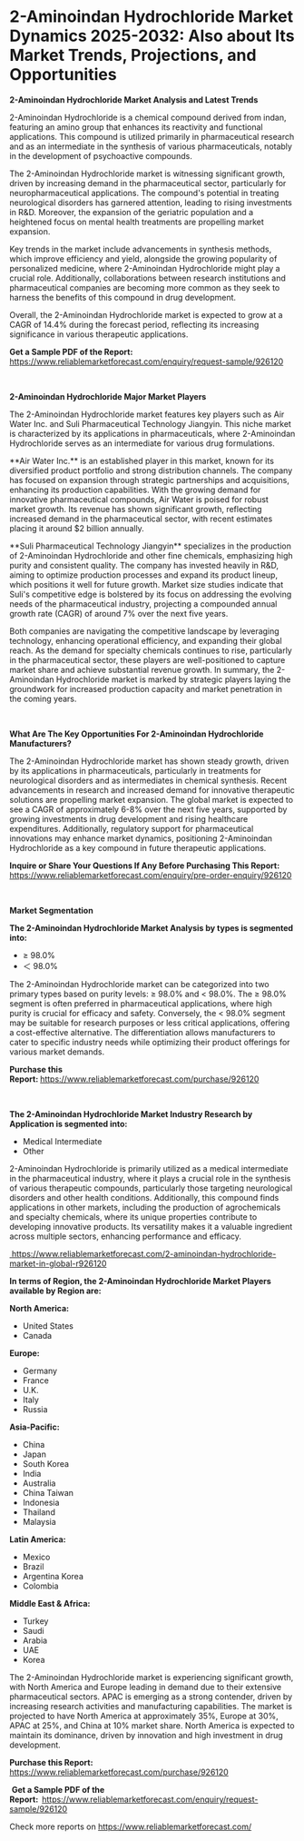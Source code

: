 <p><h1>2-Aminoindan Hydrochloride Market Dynamics 2025-2032: Also about Its Market Trends, Projections, and Opportunities</h1></p><p><strong>2-Aminoindan Hydrochloride Market Analysis and Latest Trends</strong></p>
<p><p>2-Aminoindan Hydrochloride is a chemical compound derived from indan, featuring an amino group that enhances its reactivity and functional applications. This compound is utilized primarily in pharmaceutical research and as an intermediate in the synthesis of various pharmaceuticals, notably in the development of psychoactive compounds.</p><p>The 2-Aminoindan Hydrochloride market is witnessing significant growth, driven by increasing demand in the pharmaceutical sector, particularly for neuropharmaceutical applications. The compound's potential in treating neurological disorders has garnered attention, leading to rising investments in R&D. Moreover, the expansion of the geriatric population and a heightened focus on mental health treatments are propelling market expansion.</p><p>Key trends in the market include advancements in synthesis methods, which improve efficiency and yield, alongside the growing popularity of personalized medicine, where 2-Aminoindan Hydrochloride might play a crucial role. Additionally, collaborations between research institutions and pharmaceutical companies are becoming more common as they seek to harness the benefits of this compound in drug development.</p><p>Overall, the 2-Aminoindan Hydrochloride market is expected to grow at a CAGR of 14.4% during the forecast period, reflecting its increasing significance in various therapeutic applications.</p></p>
<p><strong>Get a Sample PDF of the Report:&nbsp;</strong> <a href="https://www.reliablemarketforecast.com/enquiry/request-sample/926120?utm_campaign=2472&utm_medium=2&utm_source=Github&utm_content=ia&utm_term=24032025&utm_id=2-aminoindan-hydrochloride">https://www.reliablemarketforecast.com/enquiry/request-sample/926120</a></p>
<p>&nbsp;</p>
<p><strong>2-Aminoindan Hydrochloride Major Market Players</strong></p>
<p><p>The 2-Aminoindan Hydrochloride market features key players such as Air Water Inc. and Suli Pharmaceutical Technology Jiangyin. This niche market is characterized by its applications in pharmaceuticals, where 2-Aminoindan Hydrochloride serves as an intermediate for various drug formulations.</p><p>**Air Water Inc.** is an established player in this market, known for its diversified product portfolio and strong distribution channels. The company has focused on expansion through strategic partnerships and acquisitions, enhancing its production capabilities. With the growing demand for innovative pharmaceutical compounds, Air Water is poised for robust market growth. Its revenue has shown significant growth, reflecting increased demand in the pharmaceutical sector, with recent estimates placing it around $2 billion annually.</p><p>**Suli Pharmaceutical Technology Jiangyin** specializes in the production of 2-Aminoindan Hydrochloride and other fine chemicals, emphasizing high purity and consistent quality. The company has invested heavily in R&D, aiming to optimize production processes and expand its product lineup, which positions it well for future growth. Market size studies indicate that Suli's competitive edge is bolstered by its focus on addressing the evolving needs of the pharmaceutical industry, projecting a compounded annual growth rate (CAGR) of around 7% over the next five years. </p><p>Both companies are navigating the competitive landscape by leveraging technology, enhancing operational efficiency, and expanding their global reach. As the demand for specialty chemicals continues to rise, particularly in the pharmaceutical sector, these players are well-positioned to capture market share and achieve substantial revenue growth. In summary, the 2-Aminoindan Hydrochloride market is marked by strategic players laying the groundwork for increased production capacity and market penetration in the coming years.</p></p>
<p>&nbsp;</p>
<p><strong>What Are The Key Opportunities For 2-Aminoindan Hydrochloride Manufacturers?</strong></p>
<p><p>The 2-Aminoindan Hydrochloride market has shown steady growth, driven by its applications in pharmaceuticals, particularly in treatments for neurological disorders and as intermediates in chemical synthesis. Recent advancements in research and increased demand for innovative therapeutic solutions are propelling market expansion. The global market is expected to see a CAGR of approximately 6-8% over the next five years, supported by growing investments in drug development and rising healthcare expenditures. Additionally, regulatory support for pharmaceutical innovations may enhance market dynamics, positioning 2-Aminoindan Hydrochloride as a key compound in future therapeutic applications.</p></p>
<p><strong>Inquire or Share Your Questions If Any Before Purchasing This Report:</strong> <a href="https://www.reliablemarketforecast.com/enquiry/pre-order-enquiry/926120?utm_campaign=2472&utm_medium=2&utm_source=Github&utm_content=ia&utm_term=24032025&utm_id=2-aminoindan-hydrochloride">https://www.reliablemarketforecast.com/enquiry/pre-order-enquiry/926120</a></p>
<p>&nbsp;</p>
<p><strong>Market Segmentation</strong></p>
<p><strong>The 2-Aminoindan Hydrochloride Market Analysis by types is segmented into:</strong></p>
<p><ul><li>≥ 98.0%</li><li>＜ 98.0%</li></ul></p>
<p><p>The 2-Aminoindan Hydrochloride market can be categorized into two primary types based on purity levels: ≥ 98.0% and < 98.0%. The ≥ 98.0% segment is often preferred in pharmaceutical applications, where high purity is crucial for efficacy and safety. Conversely, the < 98.0% segment may be suitable for research purposes or less critical applications, offering a cost-effective alternative. The differentiation allows manufacturers to cater to specific industry needs while optimizing their product offerings for various market demands.</p></p>
<p><strong>Purchase this Report:&nbsp;</strong><a href="https://www.reliablemarketforecast.com/purchase/926120?utm_campaign=2472&utm_medium=2&utm_source=Github&utm_content=ia&utm_term=24032025&utm_id=2-aminoindan-hydrochloride">https://www.reliablemarketforecast.com/purchase/926120</a></p>
<p>&nbsp;</p>
<p><strong>The 2-Aminoindan Hydrochloride Market Industry Research by Application is segmented into:</strong></p>
<p><ul><li>Medical Intermediate</li><li>Other</li></ul></p>
<p><p>2-Aminoindan Hydrochloride is primarily utilized as a medical intermediate in the pharmaceutical industry, where it plays a crucial role in the synthesis of various therapeutic compounds, particularly those targeting neurological disorders and other health conditions. Additionally, this compound finds applications in other markets, including the production of agrochemicals and specialty chemicals, where its unique properties contribute to developing innovative products. Its versatility makes it a valuable ingredient across multiple sectors, enhancing performance and efficacy.</p></p>
<p><a href="https://www.reliablemarketforecast.com/2-aminoindan-hydrochloride-market-in-global-r926120?utm_campaign=2472&utm_medium=2&utm_source=Github&utm_content=ia&utm_term=24032025&utm_id=2-aminoindan-hydrochloride">&nbsp;https://www.reliablemarketforecast.com/2-aminoindan-hydrochloride-market-in-global-r926120</a></p>
<p><strong>In terms of Region, the 2-Aminoindan Hydrochloride Market Players available by Region are:</strong></p>
<p>
    <p> <strong> North America: </strong>
        <ul>
            <li>United States</li>
            <li>Canada</li>
        </ul>
        </p> 
    <p> <strong> Europe: </strong>
        <ul>
            <li>Germany</li>
            <li>France</li>
            <li>U.K.</li>
            <li>Italy</li>
            <li>Russia</li>
        </ul>
        </p> 
    <p> <strong> Asia-Pacific: </strong>
        <ul>
            <li>China</li>
            <li>Japan</li>
            <li>South Korea</li>
            <li>India</li>
            <li>Australia</li>
            <li>China Taiwan</li>
            <li>Indonesia</li>
            <li>Thailand</li>
            <li>Malaysia</li>
        </ul>
        </p> 
    <p> <strong> Latin America: </strong>
        <ul>
            <li>Mexico</li>
            <li>Brazil</li>
            <li>Argentina Korea</li>
            <li>Colombia</li>
        </ul>
        </p> 
    <p> <strong> Middle East & Africa: </strong>
        <ul>
            <li>Turkey</li>
            <li>Saudi</li>
            <li>Arabia</li>
            <li>UAE</li>
            <li>Korea</li>
        </ul>
    </p>
    </p>
<p><p>The 2-Aminoindan Hydrochloride market is experiencing significant growth, with North America and Europe leading in demand due to their extensive pharmaceutical sectors. APAC is emerging as a strong contender, driven by increasing research activities and manufacturing capabilities. The market is projected to have North America at approximately 35%, Europe at 30%, APAC at 25%, and China at 10% market share. North America is expected to maintain its dominance, driven by innovation and high investment in drug development.</p></p>
<p><strong>Purchase this Report: </strong><a href="https://www.reliablemarketforecast.com/purchase/926120?utm_campaign=2472&utm_medium=2&utm_source=Github&utm_content=ia&utm_term=24032025&utm_id=2-aminoindan-hydrochloride">https://www.reliablemarketforecast.com/purchase/926120</a></p>
<p>&nbsp;<strong>Get a Sample PDF of the Report:&nbsp;&nbsp;</strong><a href="https://www.reliablemarketforecast.com/enquiry/request-sample/926120?utm_campaign=2472&utm_medium=2&utm_source=Github&utm_content=ia&utm_term=24032025&utm_id=2-aminoindan-hydrochloride">https://www.reliablemarketforecast.com/enquiry/request-sample/926120</a></p>
<p><strong></strong></p>
<p>Check more reports on <a href="https://www.reliablemarketforecast.com/?utm_campaign=2472&utm_medium=2&utm_source=Github&utm_content=ia&utm_term=24032025&utm_id=2-aminoindan-hydrochloride">https://www.reliablemarketforecast.com/</a></p>